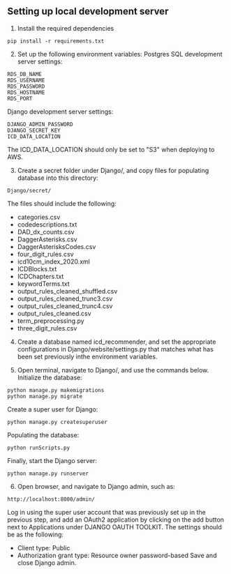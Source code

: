 ## Setting up local development server

1. Install the required dependencies
```
pip install -r requirements.txt
```

2. Set up the following environment variables:
Postgres SQL development server settings:
```
RDS_DB_NAME
RDS_USERNAME
RDS_PASSWORD
RDS_HOSTNAME
RDS_PORT
```
Django development server settings:
```
DJANGO_ADMIN_PASSWORD
DJANGO_SECRET_KEY
ICD_DATA_LOCATION
```
The ICD_DATA_LOCATION should only be set to "S3" when deploying to AWS.

3. Create a secret folder under Django/, and copy files for populating database into this directory: 
```
Django/secret/
```
The files should include the following:
- categories.csv
- codedescriptions.txt
- DAD_dx_counts.csv
- DaggerAsterisks.csv
- DaggerAsterisksCodes.csv
- four_digit_rules.csv
- icd10cm_index_2020.xml
- ICDBlocks.txt
- ICDChapters.txt
- keywordTerms.txt
- output_rules_cleaned_shuffled.csv
- output_rules_cleaned_trunc3.csv
- output_rules_cleaned_trunc4.csv
- output_rules_cleaned.csv
- term_preprocessing.py
- three_digit_rules.csv

4. Create a database named icd_recommender, and set the appropriate configurations in Django/website/settings.py that matches what has been set previously inthe environment variables.

5. Open terminal, navigate to Django/, and use the commands below.
Initialize the database:
```
python manage.py makemigrations
python manage.py migrate
```
Create a super user for Django:
```
python manage.py createsuperuser
```
Populating the database:
```
python runScripts.py
```
Finally, start the Django server:
```
python manage.py runserver
```

6. Open browser, and navigate to Django admin, such as:
```
http://localhost:8000/admin/
```
Log in using the super user account that was previously set up in the previous step, and add an OAuth2 application by clicking on the add button next to Applications under DJANGO OAUTH TOOLKIT. The settings should be as the following:
- Client type: Public
- Authorization grant type: Resource owner password-based
Save and close Django admin.
